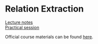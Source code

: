 # Relation Extraction

[Lecture notes](notes.md)  
[Practical session](IA161_Relation_Extraction.ipynb)

Official course materials can be found [here](https://nlp.fi.muni.cz/en/AdvancedNlpCourse/RelationExtraction).
